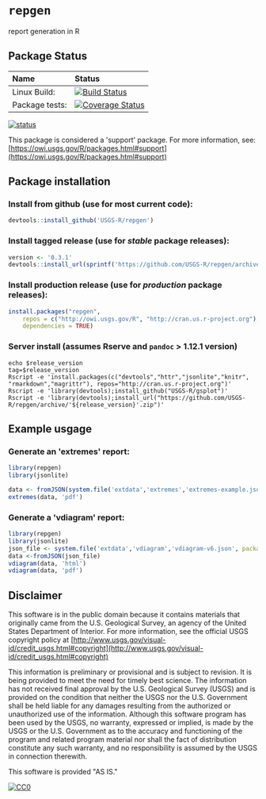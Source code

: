 `repgen`
===========
report generation in R  


## Package Status

| Name       | Status           |  
| :------------ |:-------------|  
| Linux Build: | [![Build Status](https://travis-ci.org/USGS-R/repgen.svg?branch=master)](https://travis-ci.org/USGS-R/repgen) |
| Package tests: | [![Coverage Status](https://coveralls.io/repos/USGS-R/repgen/badge.svg)](https://coveralls.io/r/USGS-R/repgen) |  

[![status](https://img.shields.io/badge/USGS-Support-yellow.svg)](https://owi.usgs.gov/R/packages.html#support)

This package is considered a 'support' package. For more information, see:
[https://owi.usgs.gov/R/packages.html#support](https://owi.usgs.gov/R/packages.html#support)

## Package installation 

### Install from github (use for most current code):
```R
devtools::install_github('USGS-R/repgen')
```
### Install tagged release (use for _stable_ package releases):
```R
version <- '0.3.1'
devtools::install_url(sprintf('https://github.com/USGS-R/repgen/archive/v%s.tar.gz', version))
```

### Install production release (use for _production_ package releases):
```R
install.packages("repgen", 
    repos = c("http://owi.usgs.gov/R", "http://cran.us.r-project.org"),
    dependencies = TRUE)
```

### Server install (assumes Rserve and `pandoc` > 1.12.1 version)
```
echo $release_version
tag=$release_version
Rscript -e 'install.packages(c("devtools","httr","jsonlite","knitr", "rmarkdown","magrittr"), repos="http://cran.us.r-project.org")'
Rscript -e 'library(devtools);install_github("USGS-R/gsplot")'
Rscript -e 'library(devtools);install_url("https://github.com/USGS-R/repgen/archive/'${release_version}'.zip")'
```

## Example usgage

### Generate an 'extremes' report:
```R
library(repgen)
library(jsonlite)

data <- fromJSON(system.file('extdata','extremes','extremes-example.json',package = 'repgen'))
extremes(data, 'pdf')
```
### Generate a 'vdiagram' report:
```R
library(repgen)
library(jsonlite)
json_file <- system.file('extdata','vdiagram','vdiagram-v6.json', package = 'repgen')
data <-fromJSON(json_file)
vdiagram(data, 'html')
vdiagram(data, 'pdf')
```

## Disclaimer

This software is in the public domain because it contains materials that originally came from the U.S. Geological Survey, an agency of the United States Department of Interior. For more information, see the official USGS copyright policy at [http://www.usgs.gov/visual-id/credit_usgs.html#copyright](http://www.usgs.gov/visual-id/credit_usgs.html#copyright)

This information is preliminary or provisional and is subject to revision. It is being provided to meet the need for timely best science. The information has not received final approval by the U.S. Geological Survey (USGS) and is provided on the condition that neither the USGS nor the U.S. Government shall be held liable for any damages resulting from the authorized or unauthorized use of the information. Although this software program has been used by the USGS, no warranty, expressed or implied, is made by the USGS or the U.S. Government as to the accuracy and functioning of the program and related program material nor shall the fact of distribution constitute any such warranty, and no responsibility is assumed by the USGS in connection therewith.

This software is provided "AS IS."


 [
    ![CC0](http://i.creativecommons.org/p/zero/1.0/88x31.png)
  ](http://creativecommons.org/publicdomain/zero/1.0/)
